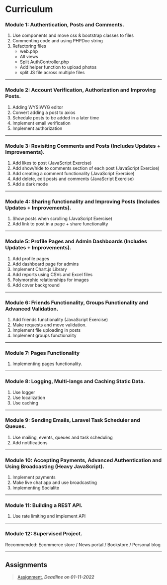 # Curriculum

### Module 1: Authentication, Posts and Comments.

1) Use components and move css & bootstrap classes to files
2) Commenting code and using PHPDoc string
3) Refactoring files
   * web.php
   * All views
   * Split AuthController.php
   * Add helper function to upload photos
   * split JS file across multiple files

---

### Module 2: Account Verification, Authorization and Improving Posts.

1) Adding WYSIWYG editor
2) Convert adding a post to axios
3) Schedule posts to be added in a later time
4) Implement email verification
5) Implement authorization

---

### Module 3: Revisiting Comments and Posts (Includes Updates + Improvements).

1) Add likes to post (JavaScript Exercise)
2) Add show/hide to comments section of each post (JavaScript Exercise)
3) Add creating a comment functionality (JavaScript Exercise)
4) Add delete, edit posts and comments (JavaScript Exercise)
5) Add a dark mode

---

### Module 4: Sharing functionality and Improving Posts (Includes Updates + Improvements).

1) Show posts when scrolling (JavaScript Exercise)
2) Add link to post in a page + share functionality

---

### Module 5: Profile Pages and Admin Dashboards (Includes Updates + Improvements).

1) Add profile pages
2) Add dashboard page for admins
3) Implement Chart.js Library
4) Add reports using CSVs and Excel files
5) Polymorphic relationships for images
6) Add cover background

---

### Module 6: Friends Functionality, Groups Functionality and Advanced Validation.

1) Add friends functionality (JavaScript Exercise)
2) Make requests and move validation.
3) Implement file uploading in posts
4) Implement groups functionality

---

### Module 7: Pages Functionality

1) Implementing pages functionality.

---

### Module 8: Logging, Multi-langs and Caching Static Data.

1) Use logger
2) Use localization
3) Use caching

---

### Module 9: Sending Emails, Laravel Task Scheduler and Queues.

1) Use mailing, events, queues and task scheduling
2) Add notifications

---

### Module 10: Accepting Payments, Advanced Authentication and Using Broadcasting (Heavy JavaScript).

1) Implement payments
2) Make live chat app and use broadcasting
3) Implementing Socialite

---

### Module 11: Building a REST API.

1) Use rate limiting and implement API

---

### Module 12: Supervised Project.

Recommended: Ecommerce store / News portal / Bookstore / Personal blog

---

## Assignments

> [Assignment](https://www.youtube.com/watch?v=uCKCSO8vkiU&list=PLDoPjvoNmBAycCXz5d9WvqlmykUIys5e8&index=2), ***Deadline on 01-11-2022*** 

